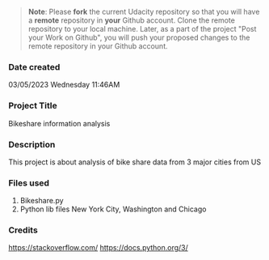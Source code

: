 >**Note**: Please **fork** the current Udacity repository so that you will have a **remote** repository in **your** Github account. Clone the remote repository to your local machine. Later, as a part of the project "Post your Work on Github", you will push your proposed changes to the remote repository in your Github account.

### Date created
03/05/2023 Wednesday 11:46AM

### Project Title
Bikeshare information analysis

### Description
This project is about analysis of bike share data from 3 major cities from US

### Files used
1) Bikeshare.py
2) Python lib files
New York City, Washington and Chicago

### Credits
https://stackoverflow.com/
https://docs.python.org/3/